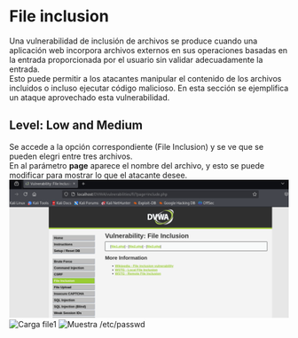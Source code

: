 # File inclusion
Una vulnerabilidad de inclusión de archivos se produce cuando una aplicación web incorpora archivos externos en sus operaciones basadas en la entrada proporcionada por el usuario sin validar adecuadamente la entrada. \
Esto puede permitir a los atacantes manipular el contenido de los archivos incluidos o incluso ejecutar código malicioso.
En esta sección se ejemplifica un ataque aprovechado esta vulnerabilidad.
## Level: Low and Medium
Se accede a la opción correspondiente (File Inclusion) y se ve que se pueden elegri entre tres archivos. \
En al parámetro **page** aparece el nombre del archivo, y esto se puede modificar para mostrar lo que el atacante desee.
![Acceso file include](https://github.com/PPS11148274/apache_hardening/blob/main/DVWA/file_inclusion/asset/Inicio%20file%20include.png)
![Carga file1]()
![Muestra /etc/passwd]()
